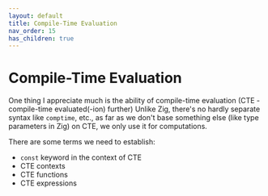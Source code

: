 ```yaml
---
layout: default
title: Compile-Time Evaluation
nav_order: 15
has_children: true
---
```


# Compile-Time Evaluation

One thing I appreciate much is the ability of compile-time evaluation (CTE - compile-time evaluated(-ion) further)
Unlike Zig, there's no hardly separate syntax like `comptime`, etc., as far as we don't base something else (like type
parameters in Zig) on CTE, we only use it for computations.

There are some terms we need to establish:

* `const` keyword in the context of CTE
* CTE contexts
* CTE functions
* CTE expressions

